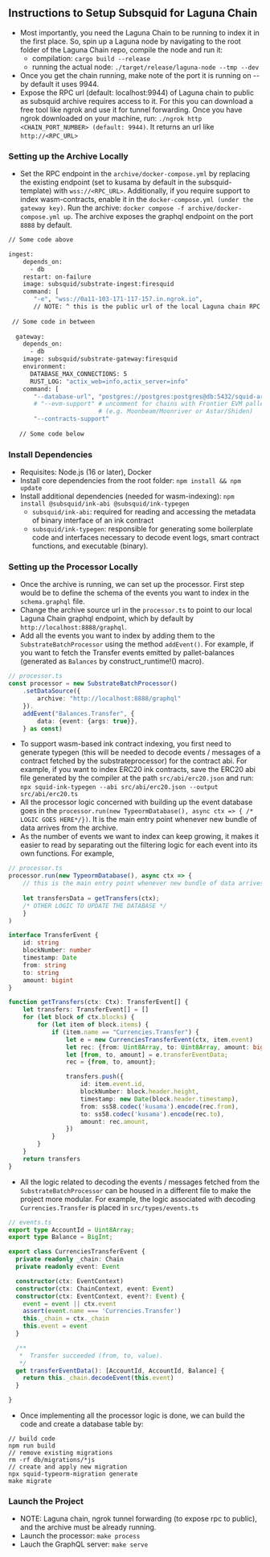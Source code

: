 ## Instructions to Setup Subsquid for Laguna Chain
* Most importantly, you need the Laguna Chain to be running to index it in the first place. So, spin up a Laguna node by navigating to the root folder of the Laguna Chain repo, compile the node and run it:
    * compilation: `cargo build --release`
    * running the actual node: `./target/release/laguna-node --tmp --dev`
* Once you get the chain running, make note of the port it is running on -- by default it uses 9944.
* Expose the RPC url (default: localhost:9944) of Laguna chain to public as subsquid archive requires access to it. For this you can download a free tool like ngrok and use it for tunnel forwarding. Once you have ngrok downloaded on your machine, run: `./ngrok http <CHAIN_PORT_NUMBER> (default: 9944)`. It returns an url like `http://<RPC_URL>`

### Setting up the Archive Locally
* Set the RPC endpoint in the `archive/docker-compose.yml` by replacing the existing endpoint (set to kusama by default in the subsquid-template) with `wss://<RPC_URL>`. Additionally, if you require support to index wasm-contracts, enable it in the `docker-compose.yml (under the gateway key)`. Run the archive: `docker compose -f archive/docker-compose.yml up`. The archive exposes the graphql endpoint on the port `8888` by default. 
```dockerfile
// Some code above

ingest:
    depends_on:
      - db
    restart: on-failure
    image: subsquid/substrate-ingest:firesquid
    command: [
       "-e", "wss://0a11-103-171-117-157.in.ngrok.io", 
       // NOTE: ^ this is the public url of the local Laguna chain RPC generated by ngrok tunnel forwarding
       
 // Some code in between
 
  gateway:
    depends_on:
      - db
    image: subsquid/substrate-gateway:firesquid
    environment:
      DATABASE_MAX_CONNECTIONS: 5
      RUST_LOG: "actix_web=info,actix_server=info"
    command: [
       "--database-url", "postgres://postgres:postgres@db:5432/squid-archive",
       # "--evm-support" # uncomment for chains with Frontier EVM pallet
                         # (e.g. Moonbeam/Moonriver or Astar/Shiden)
       "--contracts-support"
       
   // Some code below
```

### Install Dependencies
* Requisites: Node.js (16 or later), Docker
* Install core dependencies from the root folder: `npm install && npm update`
* Install additional dependencies (needed for wasm-indexing): `npm install @subsquid/ink-abi @subsquid/ink-typegen`
    * `subsquid/ink-abi`: required for reading and accessing the metadata of binary interface of an ink contract
    * `subsquid/ink-typegen`: responsible for generating some boilerplate code and interfaces necessary to decode event logs, smart contract functions, and executable (binary).

### Setting up the Processor Locally
* Once the archive is running, we can set up the processor. First step would be to define the schema of the events you want to index in the `schema.graphql` file. 
* Change the archive source url in the `processor.ts` to point to our local Laguna Chain graphql endpoint, which by default by `http://localhost:8888/graphql`. 
* Add all the events you want to index by adding them to the `SubstrateBatchProcessor` using the method `addEvent()`. For example, if you want to fetch the Transfer events emitted by pallet-balances (generated as `Balances` by construct_runtime!() macro). 
```typescript
// processor.ts
const processor = new SubstrateBatchProcessor()
    .setDataSource({
        archive: "http://localhost:8888/graphql"
    }).
    addEvent("Balances.Transfer", {
        data: {event: {args: true}}, 
    } as const)
```
* To support wasm-based ink contract indexing, you first need to generate typegen (this will be needed to decode events / messages of a contract fetched by the substrateprocessor) for the contract abi. For example, if you want to index ERC20 ink contracts, save the ERC20 abi file generated by the compiler at the path `src/abi/erc20.json` and run:     
    `npx squid-ink-typegen --abi src/abi/erc20.json --output src/abi/erc20.ts` 
* All the processor logic concerned with building up the event database goes in the `processor.run(new TypeormDatabase(), async ctx => { /* LOGIC GOES HERE*/})`. It is the main entry point whenever new bundle of data arrives from the archive.
* As the number of events we want to index can keep growing, it makes it easier to read by separating out the filtering logic for each event into its own functions. For example, 
```typescript
// processor.ts
processor.run(new TypeormDatabase(), async ctx => {
    // this is the main entry point whenever new bundle of data arrives from the archive.
    
    let transfersData = getTransfers(ctx);
    /* OTHER LOGIC TO UPDATE THE DATABASE */
    }
)

interface TransferEvent {
    id: string
    blockNumber: number
    timestamp: Date
    from: string
    to: string
    amount: bigint
}

function getTransfers(ctx: Ctx): TransferEvent[] {
    let transfers: TransferEvent[] = []
    for (let block of ctx.blocks) {
        for (let item of block.items) {
            if (item.name == "Currencies.Transfer") {
                let e = new CurrenciesTransferEvent(ctx, item.event)
                let rec: {from: Uint8Array, to: Uint8Array, amount: bigint}
                let [from, to, amount] = e.transferEventData;
                rec = {from, to, amount};

                transfers.push({
                    id: item.event.id,
                    blockNumber: block.header.height,
                    timestamp: new Date(block.header.timestamp),
                    from: ss58.codec('kusama').encode(rec.from),
                    to: ss58.codec('kusama').encode(rec.to),
                    amount: rec.amount,
                })
            }
        }
    }
    return transfers
}
```
* All the logic related to decoding the events / messages fetched from the `SubstrateBatchProcessor` can be housed in a different file to make the project more modular. For example, the logic associated with decoding `Currencies.Transfer` is placed in `src/types/events.ts`
```typescript
// events.ts
export type AccountId = Uint8Array;
export type Balance = BigInt;

export class CurrenciesTransferEvent {
  private readonly _chain: Chain
  private readonly event: Event

  constructor(ctx: EventContext)
  constructor(ctx: ChainContext, event: Event)
  constructor(ctx: EventContext, event?: Event) {
    event = event || ctx.event
    assert(event.name === 'Currencies.Transfer')
    this._chain = ctx._chain
    this.event = event
  }

  /**
   *  Transfer succeeded (from, to, value).
   */
  get transferEventData(): [AccountId, AccountId, Balance] {
    return this._chain.decodeEvent(this.event)
  }

}
```
* Once implementing all the processor logic is done, we can build the code and create a database table by:
```Batchfile
// build code
npm run build
// remove existing migrations
rm -rf db/migrations/*js
// create and apply new migration
npx squid-typeorm-migration generate
make migrate
```
### Launch the Project
* NOTE: Laguna chain, ngrok tunnel forwarding (to expose rpc to public), and the archive must be already running. 
* Launch the processor: `make process`
* Lauch the GraphQL server: `make serve`
